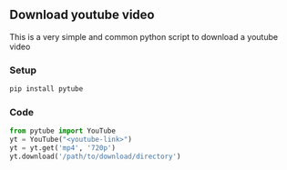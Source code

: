 ## Download youtube video
This is a very simple and common python script to download a youtube video

### Setup
```bash
pip install pytube
```

### Code
```py
from pytube import YouTube
yt = YouTube("<youtube-link>")
yt = yt.get('mp4', '720p')
yt.download('/path/to/download/directory')
```
